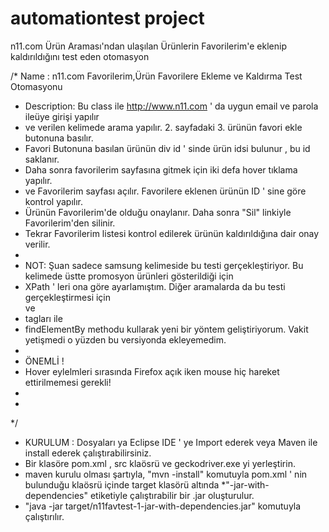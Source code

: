 # automationtest project
n11.com Ürün Araması'ndan ulaşılan Ürünlerin Favorilerim'e eklenip kaldırıldığını test eden otomasyon

/*  Name 	   : n11.com Favorilerim,Ürün Favorilere Ekleme ve Kaldırma Test Otomasyonu

 *  Description: Bu class ile http://www.n11.com ' da uygun email ve parola ileüye girişi yapılır
 *  ve verilen kelimede arama yapılır. 2. sayfadaki 3. ürünün favori ekle butonuna basılır.
 *  Favori Butonuna basılan ürünün div id ' sinde ürün idsi bulunur , bu id saklanır.
 *  Daha sonra favorilerim sayfasına gitmek için iki defa hover tıklama yapılır.
 *  ve Favorilerim sayfası açılır. Favorilere eklenen ürünün ID ' sine göre kontrol yapılır.
 *  Ürünün Favorilerim'de olduğu onaylanır. Daha sonra "Sil" linkiyle Favorilerim'den silinir.
 *  Tekrar Favorilerim listesi kontrol edilerek ürünün kaldırıldığına dair onay verilir. 
 * 
 *  NOT: Şuan sadece samsung kelimeside bu testi gerçekleştiriyor. Bu kelimede üstte promosyon ürünleri gösterildiği için 
 *  XPath ' leri ona göre ayarlamıştım. Diğer aramalarda da bu testi gerçekleştirmesi için <section>  ve <li> tagları ile 
 *  findElementBy methodu kullarak yeni bir yöntem geliştiriyorum. Vakit yetişmedi o yüzden bu versiyonda ekleyemedim.
 *
 *  ÖNEMLİ !
 *  Hover eylelmleri sırasında Firefox açık iken mouse hiç hareket ettirilmemesi gerekli!
 * 
 * 
 */
* KURULUM : Dosyaları ya Eclipse IDE ' ye Import ederek veya Maven ile install ederek çalıştırabilirsiniz.
* Bir klasöre pom.xml , src klaösrü ve geckodriver.exe yi yerleştirin.
* maven kurulu olması şartıyla,  "mvn -install" komutuyla pom.xml ' nin bulunduğu klaösrü içinde target klasörü altında           *"-jar-with-dependencies" etiketiyle çalıştırabilir bir .jar oluşturulur.  
* "java -jar target/n11favtest-1-jar-with-dependencies.jar"  komutuyla çalıştırılır.
